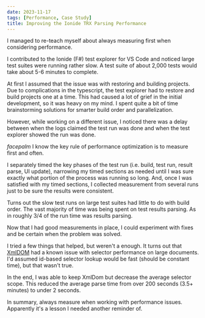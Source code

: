 ```yaml
---
date: 2023-11-17
tags: [Performance, Case Study]
title: Improving the Ionide TRX Parsing Performance 
---
```


I managed to re-teach myself about always measuring first when considering performance.
<!--more-->

I contributed to the Ionide (F#) test explorer for VS Code and noticed large test suites were
running rather slow. A test suite of about 2,000 tests would take about 5-6 minutes to complete.


At first I assumed that the issue was with restoring and building projects.
Due to complications in the typescript, the test explorer had to restore and build
projects one at a time. This had caused a lot of grief in the initial development,
so it was heavy on my mind. I spent quite a bit of time brainstorming solutions
for smarter build order and parallelization.

However, while working on a different issue, I noticed there was a delay between when 
the logs claimed the test run was done and when the test explorer showed the run was done.

*facepalm* I know the key rule of performance optimization is to measure first and often.

I separately timed the key phases of the test run (i.e. build, test run, result parse, UI update), 
narrowing my timed sections as needed until I was sure exactly what portion of the process was
running so long. And, once I was satisfied with my timed sections, I collected measurement from several
runs just to be sure the results were consistent.

Turns out the slow test runs on large test suites had little to do with build order.
The vast majority of time was being spent on test results parsing.
As in roughly 3/4 of the run time was results parsing. 

Now that I had good measurements in place, I could experiment with fixes and be certain when the problem was solved.

I tried a few things that helped, but weren't a enough.
It turns out that [XmlDOM](https://www.npmjs.com/package/xmldom) had a known issue with 
selector performance on large documents.
I'd assumed id-based selector lookup would be fast (should be constant time), but that wasn't true.

In the end, I was able to keep XmlDom but decrease the average selector scope.
This reduced the average parse time from over 200 seconds (3.5+ minutes) to under 2 seconds.

In summary, always measure when working with performance issues.
Apparently it's a lesson I needed another reminder of.